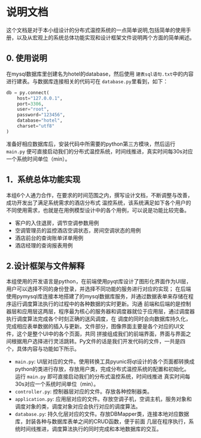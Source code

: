 # 说明文档

这个文档是对于本小组设计的分布式温控系统的一点简单说明,包括简单的使用手册，以及从宏观上的系统总体功能实现和设计框架文件说明两个方面的简单阐述。

## 0. 使用说明
在mysql数据库里创建名为hotel的database，然后使用 `建表sql语句.txt`中的内容进行建表。与数据库连接相关的代码可在 `database.py`里看到，如下：

```python
db = py.connect(
    host="127.0.0.1",
    port=3306,
    user="root",
    password="123456",
    database="hotel",
    charset="utf8"
)
```

准备好相应数据库后，安装代码中所需要的python第三方模块，然后运行 `main.py` 便可直接启动我们的分布式温控系统，时间线推进，真实时间每30s对应一个系统时间单位（min）。

## 1．系统总体功能实现
本组6个人通力合作，在要求的时间范围之内，撰写设计文档，不断调整与改善，成功开发出了满足系统需求的酒店分布式
温控系统，该系统满足如下各个用户的不同使用需求，也就是在用例模型设计中的各个用例，可以说是功能比较完备。
- 客户的入住退房，调节空调参数用例
- 空调管理员的监控酒店空调状态，房间空调状态的用例
- 酒店前台的查询账单详单用例
- 酒店经理的查询报表用例

## 2.设计框架与文件解释
本组使用的开发语言是python，在前端使用pyqt库设计了图形化界面作为UI层，用户可以选择不同的身份登录，并选择不同功能的服务进行对应的实现；
在后端使用pymysql库连接本地搭建了的mysql数据库服务，并通过数据表单来存储在程序运行调度算法执行的过程中的各种数据的实时更新。沟通
前端和后端的是控制器层和应用层这两层，程序最为核心的服务器和调度器就位于应用层，通过调度器执行调度算法完成各个时刻正确的送风调度，在
调度的同时会向数据库持久化，完成相应表单数据的插入与更新。文件部分，图像界面主要是各个对应的UI文件，这个是整个UI中的各个页面，共同
拼接组成我们的前端界面，界面与界面之间根据用户选择进行灵活跳转。Py文件的话是我们开发代码的文件，一共是四个，具体内容与功能如下所示。

- `main.py`: UI层对应的文件。使用转换工具pyunic将qt设计的各个页面都转换成python的类进行存放，存放用户类，完成分布式温控系统的配置和初始化。
运行 `main.py` 即可直接启动我们的分布式温控系统，时间线推进 真实时间每30s对应一个系统时间单位（min）。
-  `controller.py`: 控制器层对应的文件。存放各种控制器类。
-  `application.py`: 应用层对应的文件。存放空调子机，空调主机，服务对象和调度对象的类，调度对象对应会执行对应的调度算法。
-  `database.py`: 持久化层对应的文件。存放DBMapper类，连接本地对应数据库，封装各种与数据库表单之间的CRUD函数，便于前面
几层在程序执行，系统时间线推进，调度算法执行的同时完成和本地数据库的交互。

